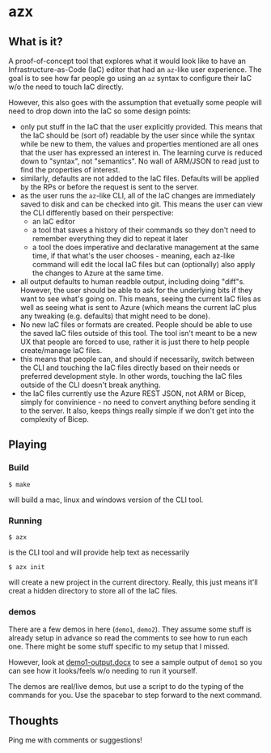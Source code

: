 # azx

## What is it?

A proof-of-concept tool that explores what it would look like to have an
Infrastructure-as-Code (IaC) editor that had an `az`-like user experience.
The goal is to see how far people go using an `az` syntax to configure
their IaC w/o the need to touch IaC directly.

However, this also goes with the assumption that evetually some people will
need to drop down into the IaC so some design points:
- only put stuff in the IaC that the user explicitly provided. This means
  that the IaC should be (sort of) readable by the user since while the
  syntax while be new to them, the values and properties mentioned are all
  ones that the user has expressed an interest in. The learning curve is
  reduced down to "syntax", not "semantics". No wall of ARM/JSON to read
  just to find the properties of interest.
- similarly, defaults are not added to the IaC files. Defaults will be applied
  by the RPs or before the request is sent to the server.
- as the user runs the `az`-like CLI, all of the IaC changes are immediately
  saved to disk and can be checked into git. This means the user can view
  the CLI differently based on their perspective:
  - an IaC editor
  - a tool that saves a history of their commands so they don't need to
    remember everything they did to repeat it later
  - a tool the does imperative and declarative management at the same time,
    if that what's the user chooses - meaning, each az-like command will
	edit the local IaC files but can (optionally) also apply the changes to
	Azure at the same time.
- all output defaults to human readble output, including doing "diff"s.
  However, the user should be able to ask for the underlying bits if they
  want to see what's going on. This means, seeing the current IaC files
  as well as seeing what is sent to Azure (which means the current IaC plus
  any tweaking (e.g. defaults) that might need to be done).
- No new IaC files or formats are created. People should be able to use
  the saved IaC files outside of this tool. The tool isn't meant to be a
  new UX that people are forced to use, rather it is just there to help
  people create/manage IaC files.
- this means that people can, and should if necessarily, switch between
  the CLI and touching the IaC files directly based on their needs or
  preferred development style. In other words, touching the IaC files
  outside of the CLI doesn't break anything.
- the IaC files currently use the Azure REST JSON, not ARM or Bicep, simply
  for convinience - no need to convert anything before sending it to the 
  server. It also, keeps things really simple if we don't get into the
  complexity of Bicep.


## Playing

### Build

```
$ make
```

will build a mac, linux and windows version of the CLI tool.

### Running

```
$ azx
```

is the CLI tool and will provide help text as necessarily

```
$ azx init
```
will create a new project in the current directory. Really, this just means
it'll creat a hidden directory to store all of the IaC files.

### demos

There are a few demos in here (`demo1`, `demo2`). They assume some stuff
is already setup in advance so read the comments to see how to run each one.
There might be some stuff specific to my setup that I missed.

However, look at [demo1-output.docx](demo1-output.docx) to see a sample
output of `demo1` so you can see how it looks/feels w/o needing to run it
yourself.

The demos are real/live demos, but use a script to do the typing of the
commands for you. Use the spacebar to step forward to the next command.


## Thoughts

Ping me with comments or suggestions!
